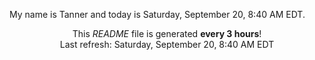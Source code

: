 My name is Tanner and today is Saturday, September 20, 8:40 AM EDT.

<p align="center">This <i>README</i> file is generated <b>every 3 hours</b>!</br>Last refresh: Saturday, September 20, 8:40 AM EDT<br /></p>
